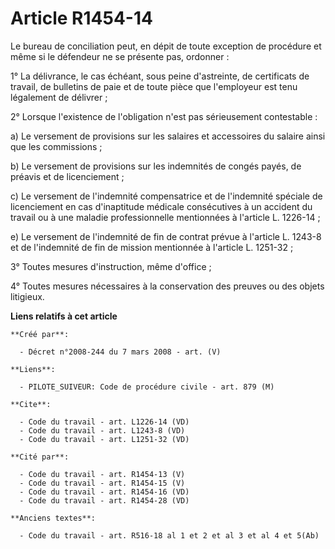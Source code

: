 # Article R1454-14

Le bureau de conciliation peut, en dépit de toute exception de procédure et même si le défendeur ne se présente pas,
ordonner : 

1° La délivrance, le cas échéant, sous peine d'astreinte, de certificats de travail, de bulletins de paie et de toute pièce
que l'employeur est tenu légalement de délivrer ; 

2° Lorsque l'existence de l'obligation n'est pas sérieusement contestable : 

a) Le versement de provisions sur les salaires et accessoires du salaire ainsi que les commissions ; 

b) Le versement de provisions sur les indemnités de congés payés, de préavis et de licenciement ; 

c) Le versement de l'indemnité compensatrice et de l'indemnité spéciale de licenciement en cas d'inaptitude médicale
consécutives à un accident du travail ou à une maladie professionnelle mentionnées à l'article L. 1226-14 ; 

e) Le versement de l'indemnité de fin de contrat prévue à l'article L. 1243-8 et de l'indemnité de fin de mission mentionnée
à l'article L. 1251-32 ; 

3° Toutes mesures d'instruction, même d'office ; 

4° Toutes mesures nécessaires à la conservation des preuves ou des objets litigieux.

**Liens relatifs à cet article**

	**Créé par**:

	  - Décret n°2008-244 du 7 mars 2008 - art. (V)

	**Liens**:

	  - PILOTE_SUIVEUR: Code de procédure civile - art. 879 (M)

	**Cite**:

	  - Code du travail - art. L1226-14 (VD)
	  - Code du travail - art. L1243-8 (VD)
	  - Code du travail - art. L1251-32 (VD)

	**Cité par**:

	  - Code du travail - art. R1454-13 (V)
	  - Code du travail - art. R1454-15 (V)
	  - Code du travail - art. R1454-16 (VD)
	  - Code du travail - art. R1454-28 (VD)

	**Anciens textes**:

	  - Code du travail - art. R516-18 al 1 et 2 et al 3 et al 4 et 5(Ab)
